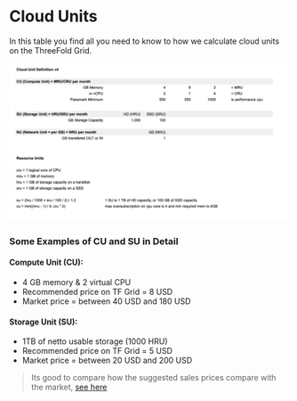 # Cloud Units

In this table you find all you need to know to how we calculate cloud units on the ThreeFold Grid.

![](./img/cloud_unitsv4.png)


### Some Examples of CU and SU in Detail

#### Compute Unit (CU): 

- 4 GB memory & 2 virtual CPU 
- Recommended price on TF Grid = 8 USD
- Market price = between 40 USD and 180 USD

#### Storage Unit (SU):

- 1TB of netto usable storage (1000 HRU)
- Recommended price on TF Grid = 5 USD
- Market price = between 20 USD and 200 USD


> Its good to compare how the suggested sales prices compare with the market, [see here](cloud_pricing.md)